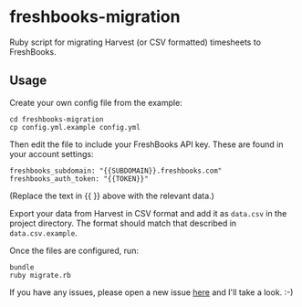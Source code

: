 # freshbooks-migration

Ruby script for migrating Harvest (or CSV formatted) timesheets to FreshBooks.

## Usage

Create your own config file from the example:

```
cd freshbooks-migration
cp config.yml.example config.yml
```

 Then edit the file to include your FreshBooks API key. These are found in your account settings:

 ```
freshbooks_subdomain: "{{SUBDOMAIN}}.freshbooks.com"
freshbooks_auth_token: "{{TOKEN}}"
```

(Replace the text in {{ }} above with the relevant data.)

Export your data from Harvest in CSV format and add it as `data.csv` in the project directory. The format should match that described in `data.csv.example`.

Once the files are configured, run:

```
bundle
ruby migrate.rb
```

If you have any issues, please open a new issue [here](https://github.com/iotize/freshbooks-migration/issues/new) and I'll take a look. :-)
